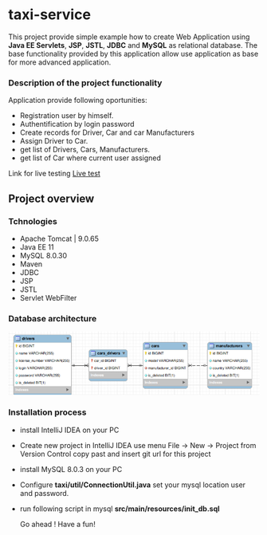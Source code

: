 # taxi-service

This project provide simple example how to create Web Application using  **Java EE Servlets**, **JSP**, **JSTL**, **JDBC** and **MySQL** as relational database.
The base functionality provided by this application allow use application as base for more advanced application.

### Description of the project functionality
Application provide  following oportunities:
- Registration user by himself.
- Authentification  by login password
- Create records for Driver, Car and car Manufacturers
- Assign Driver to Car.
- get list of Drivers, Cars, Manufacturers.
- get list of Car where current user assigned

Link for live testing <a href="http://examples.mooo.com/taxi-service/login">Live test</a>

## Project overview
### Tchnologies
 - Apache Tomcat | 9.0.65
 - Java EE 11
 - MySQL 8.0.30
 - Maven
 - JDBC
 - JSP
 - JSTL
 - Servlet WebFilter

### Database architecture

<p align="center"><img src="dbschema.png"></p>



### Installation process
 - install IntelliJ IDEA on your PC
 - Create new project in IntelliJ IDEA use menu File -> New -> Project from Version Control  copy past and insert git url for this project 
 - install MySQL 8.0.3 on your PC
 - Configure **taxi/util/ConnectionUtil.java** set your mysql location user and password.
 - run following script in mysql **src/main/resources/init_db.sql**
   
   Go ahead ! Have a fun!

 

